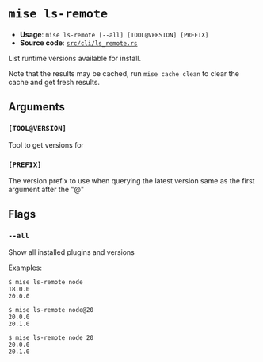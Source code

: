 # `mise ls-remote`

- **Usage**: `mise ls-remote [--all] [TOOL@VERSION] [PREFIX]`
- **Source code**: [`src/cli/ls_remote.rs`](https://github.com/jdx/mise/blob/main/src/cli/ls_remote.rs)

List runtime versions available for install.

Note that the results may be cached, run `mise cache clean` to clear the cache and get fresh results.

## Arguments

### `[TOOL@VERSION]`

Tool to get versions for

### `[PREFIX]`

The version prefix to use when querying the latest version
same as the first argument after the "@"

## Flags

### `--all`

Show all installed plugins and versions

Examples:

```
$ mise ls-remote node
18.0.0
20.0.0

$ mise ls-remote node@20
20.0.0
20.1.0

$ mise ls-remote node 20
20.0.0
20.1.0
```
